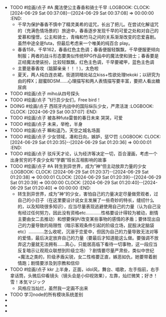 - TODO #绘画/点子 #A 魔法使公主春香和骑士千早
  :LOGBOOK:
  CLOCK: [2024-06-29 Sat 00:37:08]--[2024-06-29 Sat 00:37:08] =>  00:00:00
  :END:
	- 千早为保护春香不慎中了精灵美希的诅咒，长出了把儿。在尝试化解诅咒的（充满色情场景的）旅途中，春香逐步发现千早的可爱之处和对自己的爱慕和憧憬，公主和骑士，青梅和竹马之间的关系渐渐改变的恋爱喜剧。虽然中途全是futa，但最后考虑来一个唯美的纯百合 play。
	- 春香158，千早162，春香红色主色调；春香便服轻飘飘，千早便服更倾向制服；两者的战斗形态要类似传统RPG作品中的魔法使和骑士；春香要是正经魔法使装扮，比较轻飘飘，红色主色调，千早要裙甲，蓝色主色调
	- 主要是春香攻（踮脚亲亲！！！)，太色啦
	- 夏天，两人纯白连衣裙，街道阴暗处站立kiss+性欲处理tekoki；以研究为由的榨X；甜蜜BDSM……心理描写和两人表情描写要丰富，要把人看出糖尿病
- TODO #绘画/点子 miho从四号探头
- TODO #绘画/点子 飞行员少女们，Free bird！
- DOING #绘画/点子 西班牙内战中的国际纵队少女，严肃活泼
  :LOGBOOK:
  CLOCK: [2024-06-29 Sat 00:37:07]
  :END:
- TODO #绘画/点子 被各种futa雷普的春日未来 哭哭，可爱
- TODO #绘画/点子 未来，举枪，半身
- TODO #绘画/点子 瞬和遥乃，天空之城名场面
- TODO #绘画/点子 少女领域，凑和日向，嫉妒，惩♡罚
  :LOGBOOK:
  CLOCK: [2024-06-29 Sat 01:20:35]--[2024-06-29 Sat 01:20:36] =>  00:00:01
  :END:
- TODO #绘画/点子 驳斥天才论，认为经济等决定一切，百合漫画，考虑一个出身贫穷的不良少女和“学霸“班长互相影响的故事
- TODO #绘画/点子 #A 转生到异世界，成为”神“但主动放弃力量的少女
  :LOGBOOK:
  CLOCK: [2024-06-29 Sat 01:20:37]--[2024-06-29 Sat 01:20:38] =>  00:00:01
  CLOCK: [2024-06-29 Sat 01:20:39]--[2024-06-29 Sat 01:20:39] =>  00:00:00
  CLOCK: [2024-06-29 Sat 01:20:40]--[2024-06-29 Sat 01:20:40] =>  00:00:00
  :END:
	- 转生到异世界，成为”神“的少女，害怕自己的力量决定尽量做旁观者，过自己的小日子（在这里要设计说女主发展了一些奇妙的特长，缝纫什么的，以及知晓很多知识），应当尽量表现逃避使用自己的力量（认为自己没有经过任何努力，因此没有资格etc…………性格要设计得较为被动，剧情主要由女二去推动）和想要保护/改变某些事物的感情的矛盾；要体现出自己的力量导致的局限性（暗示客观条件引起的阶级立场，屁股决定脑袋etc）…………怎么收呢，沉溺于恋爱中，但因为自己的力量导致无法对等的爱情，最后决定放弃自己的力量（要最后才知道能这么做。要强调不放弃这力量就无法拥有……真心，只能居高临下看待一切事物，这一段应当反复暗示让观观众联想到阶级立场）？剧情要尽量严肃些，类似中世纪+魔法之类的，阶级矛盾尖锐，女二性格要正直，嫉恶如仇，她要带着剧情跑；剧情要涉及到宗教和信仰
- TODO #绘画/点子 kkr 上半身，正面，idol风，舞台、唱歌，左手指前，右手拿话筒，头微后仰看镜头（镜头会是小仰视效果），左靠，灿烂微笑；好き！雪！本気マジック
	- 风格应当灿烂，虽然我一定画不出来
- TODO 学习node的所有模块系统差别
-
-
-